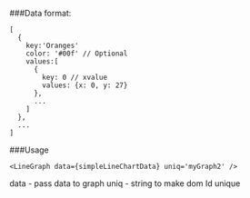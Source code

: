 

###Data format:
```
[
  {
    key:'Oranges'
    color: '#00f' // Optional
    values:[
      {
        key: 0 // xvalue
        values: {x: 0, y: 27}
      },
      ...
    ]
  },
  ...
]
```

###Usage
```
<LineGraph data={simpleLineChartData} uniq='myGraph2' />
```

data - pass data to graph
uniq - string to make dom Id unique


 